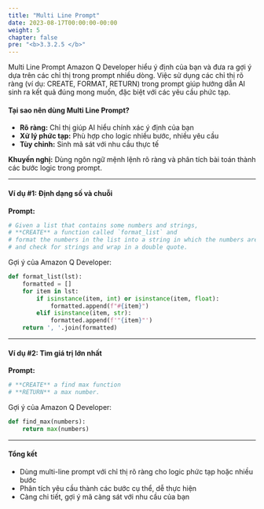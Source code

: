 ```yaml
---
title: "Multi Line Prompt"
date: 2023-08-17T00:00:00-00:00
weight: 5
chapter: false
pre: "<b>3.3.2.5 </b>"
---
```


Multi Line Prompt
Amazon Q Developer hiểu ý định của bạn và đưa ra gợi ý dựa trên các chỉ thị trong prompt nhiều dòng. Việc sử dụng các chỉ thị rõ ràng (ví dụ: CREATE, FORMAT, RETURN) trong prompt giúp hướng dẫn AI sinh ra kết quả đúng mong muốn, đặc biệt với các yêu cầu phức tạp.

#### Tại sao nên dùng Multi Line Prompt?
- **Rõ ràng:** Chỉ thị giúp AI hiểu chính xác ý định của bạn
- **Xử lý phức tạp:** Phù hợp cho logic nhiều bước, nhiều yêu cầu
- **Tùy chỉnh:** Sinh mã sát với nhu cầu thực tế

**Khuyến nghị:** Dùng ngôn ngữ mệnh lệnh rõ ràng và phân tích bài toán thành các bước logic trong prompt.

---

#### Ví dụ #1: Định dạng số và chuỗi
**Prompt:**

```python
# Given a list that contains some numbers and strings,
# **CREATE** a function called `format_list` and
# format the numbers in the list into a string in which the numbers are prepended with a "#"
# and check for strings and wrap in a double quote.
```

Gợi ý của Amazon Q Developer:

```python
def format_list(lst):
    formatted = []
    for item in lst:
        if isinstance(item, int) or isinstance(item, float):
            formatted.append(f"#{item}")
        elif isinstance(item, str):
            formatted.append(f'"{item}"')
    return ', '.join(formatted)
```

---

#### Ví dụ #2: Tìm giá trị lớn nhất
**Prompt:**

```python
# **CREATE** a find max function
# **RETURN** a max number.
```

Gợi ý của Amazon Q Developer:

```python
def find_max(numbers):
    return max(numbers)
```

---

#### Tổng kết
- Dùng multi-line prompt với chỉ thị rõ ràng cho logic phức tạp hoặc nhiều bước
- Phân tích yêu cầu thành các bước cụ thể, dễ thực hiện
- Càng chi tiết, gợi ý mã càng sát với nhu cầu của bạn
